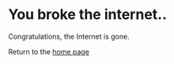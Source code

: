 # You broke the internet..
Congratulations, the Internet is gone.

Return to the [home page](https://suggester.js.org/#/)